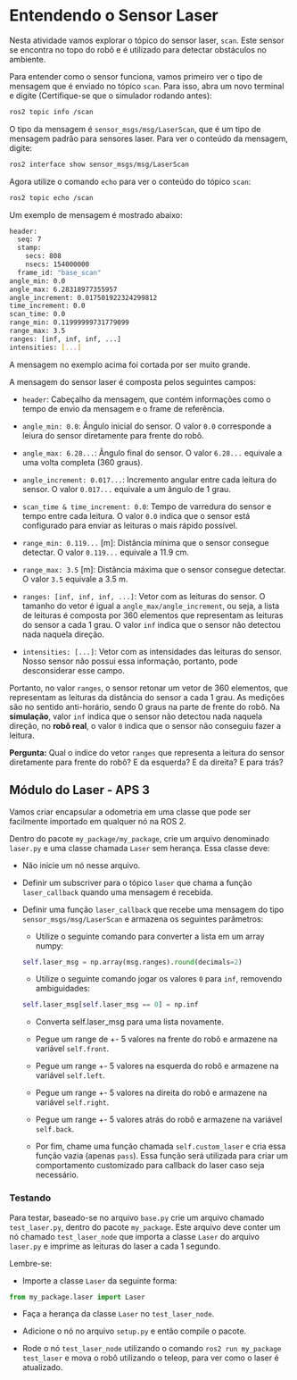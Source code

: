 # Entendendo o Sensor Laser

Nesta atividade vamos explorar o tópico do sensor laser, `scan`. Este sensor se encontra no topo do robô e é utilizado para detectar obstáculos no ambiente.

Para entender como o sensor funciona, vamos primeiro ver o tipo de mensagem que é enviado no tópico `scan`. Para isso, abra um novo terminal e digite (Certifique-se que o simulador rodando antes):

```bash
ros2 topic info /scan
```

O tipo da mensagem é `sensor_msgs/msg/LaserScan`, que é um tipo de mensagem padrão para sensores laser. Para ver o conteúdo da mensagem, digite:

```bash
ros2 interface show sensor_msgs/msg/LaserScan
```

Agora utilize o comando `echo` para ver o conteúdo do tópico `scan`:

```bash
ros2 topic echo /scan
```

Um exemplo de mensagem é mostrado abaixo:

```bash
header: 
  seq: 7
  stamp: 
    secs: 808
    nsecs: 154000000
  frame_id: "base_scan"
angle_min: 0.0
angle_max: 6.28318977355957
angle_increment: 0.017501922324299812
time_increment: 0.0
scan_time: 0.0
range_min: 0.11999999731779099
range_max: 3.5
ranges: [inf, inf, inf, ...]
intensities: [...]
```
A mensagem no exemplo acima foi cortada por ser muito grande.

A mensagem do sensor laser é composta pelos seguintes campos:

* `header`: Cabeçalho da mensagem, que contém informações como o tempo de envio da mensagem e o frame de referência.

* `angle_min: 0.0`: Ângulo inicial do sensor. O valor `0.0` corresponde a leiura do sensor diretamente para frente do robô.

* `angle_max: 6.28...`: Ângulo final do sensor. O valor `6.28...` equivale a uma volta completa (360 graus).

* `angle_increment: 0.017...`: Incremento angular entre cada leitura do sensor. O valor `0.017...` equivale a um ângulo de 1 grau.

* `scan_time & time_increment: 0.0`: Tempo de varredura do sensor e tempo entre cada leitura. O valor `0.0` indica que o sensor está configurado para enviar as leituras o mais rápido possível.

* `range_min: 0.119...` [m]: Distância mínima que o sensor consegue detectar. O valor `0.119...` equivale a 11.9 cm.

* `range_max: 3.5` [m]: Distância máxima que o sensor consegue detectar. O valor `3.5` equivale a 3.5 m.

* `ranges: [inf, inf, inf, ...]`: Vetor com as leituras do sensor. O tamanho do vetor é igual a `angle_max/angle_increment`, ou seja, a lista de leituras é composta por 360 elementos que representam as leituras do sensor a cada 1 grau. O valor `inf` indica que o sensor não detectou nada naquela direção.

* `intensities: [...]`: Vetor com as intensidades das leituras do sensor. Nosso sensor não possui essa informação, portanto, pode desconsiderar esse campo.

Portanto, no valor `ranges`, o sensor retonar um vetor de 360 elementos, que representam as leituras da distância do sensor a cada 1 grau. As medições são no sentido anti-horário, sendo 0 graus na parte de frente do robô. Na **simulação**, valor `inf` indica que o sensor não detectou nada naquela direção, no **robô real**, o valor `0` indica que o sensor não conseguiu fazer a leitura.

**Pergunta:** Qual o indice do vetor `ranges` que representa a leitura do sensor diretamente para frente do robô? E da esquerda? E da direita? E para trás?

## Módulo do Laser - APS 3

Vamos criar encapsular a odometria em uma classe que pode ser facilmente importado em qualquer nó na ROS 2.

Dentro do pacote `my_package/my_package`, crie um arquivo denominado `laser.py` e uma classe chamada `Laser` sem herança. Essa classe deve:

* Não inicie um nó nesse arquivo.

* Definir um subscriver para o tópico `laser` que chama a função `laser_callback` quando uma mensagem é recebida.

* Definir uma função `laser_callback` que recebe uma mensagem do tipo `sensor_msgs/msg/LaserScan` e armazena os seguintes parâmetros:
    * Utilize o seguinte comando para converter a lista em um array numpy:
    ```python
    self.laser_msg = np.array(msg.ranges).round(decimals=2)
    ```

    * Utilize o seguinte comando jogar os valores `0` para `inf`, removendo ambiguidades:
    ```python
    self.laser_msg[self.laser_msg == 0] = np.inf
    ```

    * Converta self.laser_msg para uma lista novamente.

    * Pegue um range de +- 5 valores na frente do robô e armazene na variável `self.front`.

    * Pegue um range +- 5 valores na esquerda do robô e armazene na variável `self.left`.

    * Pegue um range +- 5 valores na direita do robô e armazene na variável `self.right`.

    * Pegue um range +- 5 valores atrás do robô e armazene na variável `self.back`.

    * Por fim, chame uma função chamada `self.custom_laser` e cria essa função vazia (apenas `pass`). Essa função será utilizada para criar um comportamento customizado para callback do laser caso seja necessário.

### Testando

Para testar, baseado-se no arquivo `base.py` crie um arquivo chamado `test_laser.py`, dentro do pacote `my_package`. Este arquivo deve conter um nó chamado `test_laser_node` que importa a classe `Laser` do arquivo `laser.py` e imprime as leituras do laser a cada 1 segundo.

Lembre-se:

* Importe a classe `Laser` da seguinte forma:
```python
from my_package.laser import Laser
```

* Faça a herança da classe `Laser` no `test_laser_node`.

* Adicione o nó no arquivo `setup.py` e então compile o pacote.

* Rode o nó `test_laser_node` utilizando o comando `ros2 run my_package test_laser` e mova o robô utilizando o teleop, para ver como o laser é atualizado.